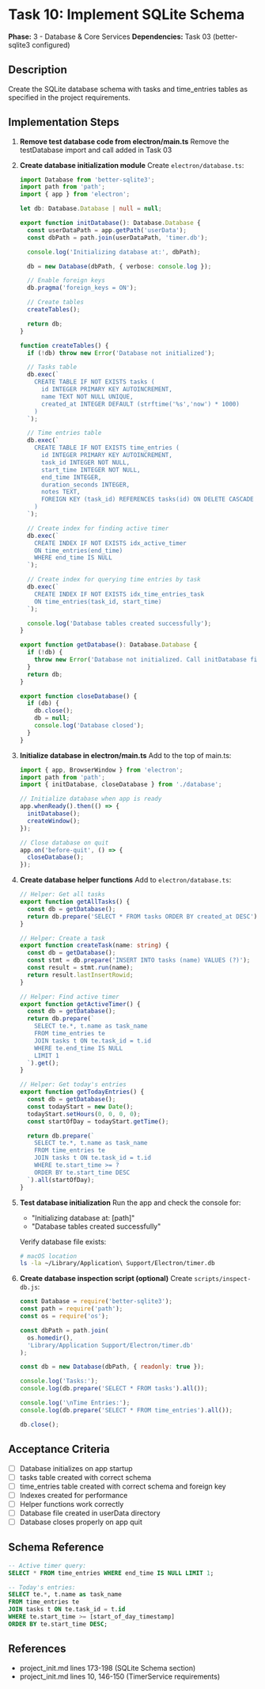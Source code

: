 # Task 10: Implement SQLite Schema

**Phase:** 3 - Database & Core Services
**Dependencies:** Task 03 (better-sqlite3 configured)

## Description
Create the SQLite database schema with tasks and time_entries tables as specified in the project requirements.

## Implementation Steps

1. **Remove test database code from electron/main.ts**
   Remove the testDatabase import and call added in Task 03

2. **Create database initialization module**
   Create `electron/database.ts`:
   ```typescript
   import Database from 'better-sqlite3';
   import path from 'path';
   import { app } from 'electron';

   let db: Database.Database | null = null;

   export function initDatabase(): Database.Database {
     const userDataPath = app.getPath('userData');
     const dbPath = path.join(userDataPath, 'timer.db');

     console.log('Initializing database at:', dbPath);

     db = new Database(dbPath, { verbose: console.log });

     // Enable foreign keys
     db.pragma('foreign_keys = ON');

     // Create tables
     createTables();

     return db;
   }

   function createTables() {
     if (!db) throw new Error('Database not initialized');

     // Tasks table
     db.exec(`
       CREATE TABLE IF NOT EXISTS tasks (
         id INTEGER PRIMARY KEY AUTOINCREMENT,
         name TEXT NOT NULL UNIQUE,
         created_at INTEGER DEFAULT (strftime('%s','now') * 1000)
       )
     `);

     // Time entries table
     db.exec(`
       CREATE TABLE IF NOT EXISTS time_entries (
         id INTEGER PRIMARY KEY AUTOINCREMENT,
         task_id INTEGER NOT NULL,
         start_time INTEGER NOT NULL,
         end_time INTEGER,
         duration_seconds INTEGER,
         notes TEXT,
         FOREIGN KEY (task_id) REFERENCES tasks(id) ON DELETE CASCADE
       )
     `);

     // Create index for finding active timer
     db.exec(`
       CREATE INDEX IF NOT EXISTS idx_active_timer
       ON time_entries(end_time)
       WHERE end_time IS NULL
     `);

     // Create index for querying time entries by task
     db.exec(`
       CREATE INDEX IF NOT EXISTS idx_time_entries_task
       ON time_entries(task_id, start_time)
     `);

     console.log('Database tables created successfully');
   }

   export function getDatabase(): Database.Database {
     if (!db) {
       throw new Error('Database not initialized. Call initDatabase first.');
     }
     return db;
   }

   export function closeDatabase() {
     if (db) {
       db.close();
       db = null;
       console.log('Database closed');
     }
   }
   ```

3. **Initialize database in electron/main.ts**
   Add to the top of main.ts:
   ```typescript
   import { app, BrowserWindow } from 'electron';
   import path from 'path';
   import { initDatabase, closeDatabase } from './database';

   // Initialize database when app is ready
   app.whenReady().then(() => {
     initDatabase();
     createWindow();
   });

   // Close database on quit
   app.on('before-quit', () => {
     closeDatabase();
   });
   ```

4. **Create database helper functions**
   Add to `electron/database.ts`:
   ```typescript
   // Helper: Get all tasks
   export function getAllTasks() {
     const db = getDatabase();
     return db.prepare('SELECT * FROM tasks ORDER BY created_at DESC').all();
   }

   // Helper: Create a task
   export function createTask(name: string) {
     const db = getDatabase();
     const stmt = db.prepare('INSERT INTO tasks (name) VALUES (?)');
     const result = stmt.run(name);
     return result.lastInsertRowid;
   }

   // Helper: Find active timer
   export function getActiveTimer() {
     const db = getDatabase();
     return db.prepare(`
       SELECT te.*, t.name as task_name
       FROM time_entries te
       JOIN tasks t ON te.task_id = t.id
       WHERE te.end_time IS NULL
       LIMIT 1
     `).get();
   }

   // Helper: Get today's entries
   export function getTodayEntries() {
     const db = getDatabase();
     const todayStart = new Date();
     todayStart.setHours(0, 0, 0, 0);
     const startOfDay = todayStart.getTime();

     return db.prepare(`
       SELECT te.*, t.name as task_name
       FROM time_entries te
       JOIN tasks t ON te.task_id = t.id
       WHERE te.start_time >= ?
       ORDER BY te.start_time DESC
     `).all(startOfDay);
   }
   ```

5. **Test database initialization**
   Run the app and check the console for:
   - "Initializing database at: [path]"
   - "Database tables created successfully"

   Verify database file exists:
   ```bash
   # macOS location
   ls -la ~/Library/Application\ Support/Electron/timer.db
   ```

6. **Create database inspection script (optional)**
   Create `scripts/inspect-db.js`:
   ```javascript
   const Database = require('better-sqlite3');
   const path = require('path');
   const os = require('os');

   const dbPath = path.join(
     os.homedir(),
     'Library/Application Support/Electron/timer.db'
   );

   const db = new Database(dbPath, { readonly: true });

   console.log('Tasks:');
   console.log(db.prepare('SELECT * FROM tasks').all());

   console.log('\nTime Entries:');
   console.log(db.prepare('SELECT * FROM time_entries').all());

   db.close();
   ```

## Acceptance Criteria
- [ ] Database initializes on app startup
- [ ] tasks table created with correct schema
- [ ] time_entries table created with correct schema and foreign key
- [ ] Indexes created for performance
- [ ] Helper functions work correctly
- [ ] Database file created in userData directory
- [ ] Database closes properly on app quit

## Schema Reference
```sql
-- Active timer query:
SELECT * FROM time_entries WHERE end_time IS NULL LIMIT 1;

-- Today's entries:
SELECT te.*, t.name as task_name
FROM time_entries te
JOIN tasks t ON te.task_id = t.id
WHERE te.start_time >= [start_of_day_timestamp]
ORDER BY te.start_time DESC;
```

## References
- project_init.md lines 173-198 (SQLite Schema section)
- project_init.md lines 10, 146-150 (TimerService requirements)
